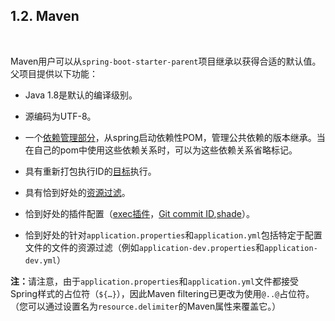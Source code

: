 <h2>1.2. Maven</h2><br>

Maven用户可以从```spring-boot-starter-parent```项目继承以获得合适的默认值。父项目提供以下功能：

* Java 1.8是默认的编译级别。

* 源编码为UTF-8。

* 一个[依赖管理部分](https://docs.spring.io/spring-boot/docs/current/reference/html/using-spring-boot.html#using-boot-dependency-management)，从spring启动依赖性POM，管理公共依赖的版本继承。当在自己的pom中使用这些依赖关系时，可以为这些依赖关系省略<version>标记。

* 具有重新打包执行ID的[目标](https://docs.spring.io/spring-boot/docs/2.2.1.RELEASE/maven-plugin//repackage-mojo.html)执行。

* 具有恰到好处的[资源过滤](https://maven.apache.org/plugins/maven-resources-plugin/examples/filter.html)。

* 恰到好处的插件配置（[exec插件](https://www.mojohaus.org/exec-maven-plugin/)，[Git commit ID](https://github.com/ktoso/maven-git-commit-id-plugin),[shade](https://maven.apache.org/plugins/maven-shade-plugin/)）。

* 恰到好处的针对```application.properties```和```application.yml```包括特定于配置文件的文件的资源过滤（例如```application-dev.properties```和```application-dev.yml```）

<b>注：</b>请注意，由于```application.properties```和```application.yml```文件都接受Spring样式的占位符（```${…​}```），因此Maven filtering已更改为使用```@..@```占位符。（您可以通过设置名为```resource.delimiter```的Maven属性来覆盖它。）